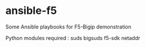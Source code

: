 # ansible-f5

Some Ansible playbooks for F5-Bigip demonstration

Python modules required : suds bigsuds f5-sdk netaddr 

